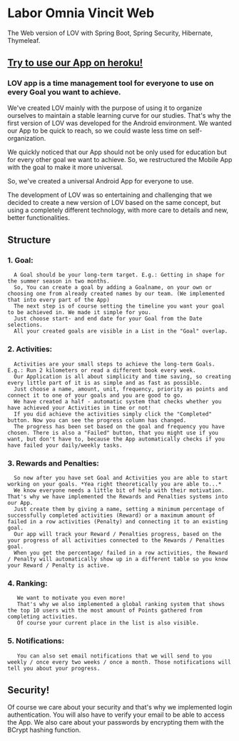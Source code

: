 # Labor Omnia Vincit Web
The Web version of LOV with Spring Boot, Spring Security, Hibernate, Thymeleaf.

## [Try to use our App on heroku!](https://lovappweb.herokuapp.com/)


### LOV app is a time management tool for everyone to use on every Goal you want to achieve. 
We've created LOV mainly with the purpose of using it to organize ourselves to maintain a stable learning curve for our studies. 
That's why the first version of LOV was developed for the Android environment. We wanted our App to be quick to reach, so we could waste less time on self-organization. 

We quickly noticed that our App should not be only used for education but for every other goal we want to achieve. So, we restructured the Mobile App with the goal to make it more universal.

So, we've created a universal Android App for everyone to use. 

The development of LOV was so entertaining and challenging that we decided to create a new version of LOV based on the same concept, but using a completely different technology, with more care to details and new, better functionalities. 

## Structure

### 1. Goal:
      A Goal should be your long-term target. E.g.: Getting in shape for the summer season in two months. 
      So, You can create a goal by adding a Goalname, on your own or choosing one from already created names by our team. (We implemented that into every part of the App)
      The next step is of course setting the timeline you want your goal to be achieved in. We made it simple for you.
      Just choose start- and end date for your Goal from the Date selections.
      All your created goals are visible in a List in the "Goal" overlap.
      
### 2. Activities:
      Activities are your small steps to achieve the long-term Goals. E.g.: Run 2 kilometers or read a different book every week.
      Our Application is all about simplicity and time saving, so creating every little part of it is as simple and as fast as possible.
      Just choose a name, amount, unit, frequency, priority as points and connect it to one of your goals and you are good to go.
      We have created a half - automatic system that checks whether you have achieved your Activities in time or not! 
      If you did achieve the activities simply click the "Completed" button. Now you can see the progress column has changed. 
      The progress has been set based on the goal and frequency you have chosen. There is also a "Failed" button, that you might use if you want, but don't have to, because the App automatically checks if you have failed your daily/weekly tasks.
      
### 3. Rewards and Penalties:
      So now after you have set Goal and Activities you are able to start working on your goals. *Yea right theoretically you are able to...*
      We know everyone needs a little bit of help with their motivation. That's why we have implemented the Rewards and Penalties systems into our App.
      Just create them by giving a name, setting a minimum percentage of successfully completed activities (Reward) or a maximum amount of failed in a row activities (Penalty) and connecting it to an existing goal.
      Our app will track your Reward / Penalties progress, based on the your progress of all activities connected to the Rewards / Penalties goal.
      When you get the percentage/ failed in a row activities, the Reward / Penalty will automatically show up in a different table so you know your Reward / Penalty is active.
      
### 4. Ranking:
       We want to motivate you even more!
       That's why we also implemented a global ranking system that shows the top 10 users with the most amount of Points gathered from completing activities.
       Of course your current place in the list is also visible. 
       
### 5. Notifications:
       You can also set email notifications that we will send to you weekly / once every two weeks / once a month. Those notifications will tell you about your progress. 
       
       
## Security!
Of course we care about your security and that's why we implemented login authentication. You will also have to verify your email to be able to access the App.
We also care about your passwords by encrypting them with the BCrypt hashing function.
